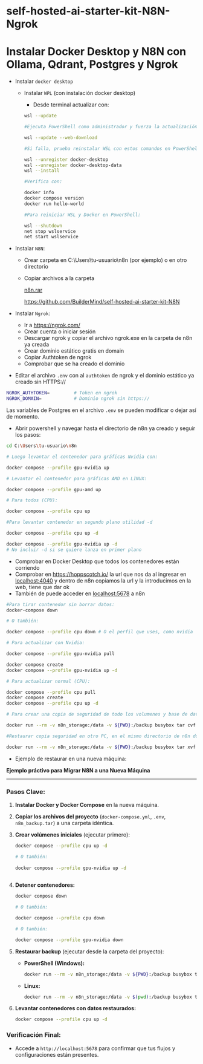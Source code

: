 # self-hosted-ai-starter-kit-N8N-Ngrok

# Instalar Docker Desktop y N8N con Ollama, Qdrant, Postgres y Ngrok

- Instalar `docker desktop`
    - Instalar `WPL` (con instalación docker desktop)
        - Desde terminal actualizar con:
        
        ```bash
        wsl --update
        
        #Ejecuta PowerShell como administrador y fuerza la actualización (si es necesario)  con:
        
        wsl --update --web-download
        
        #Si falla, prueba reinstalar WSL con estos comandos en PowerShell (administrador):
        
        wsl --unregister docker-desktop
        wsl --unregister docker-desktop-data
        wsl --install
        
        #Verifica con:
        
        docker info
        docker compose version
        docker run hello-world
        
        #Para reiniciar WSL y Docker en PowerShell:
        
        wsl --shutdown
        net stop wslservice
        net start wslservice
        
        ```
        

- Instalar `N8N`:
    - Crear carpeta en C:\Users\tu-usuario\n8n (por ejemplo) o en otro directorio
    - Copiar archivos a la carpeta
        
        [n8n.rar](attachment:a0662ca8-3186-4c9e-8123-ef8d8cb181aa:n8n.rar)
        
        https://github.com/BuilderMind/self-hosted-ai-starter-kit-N8N
        

- Instalar `Ngrok`:
    - Ir a https://ngrok.com/
    - Crear cuenta o iniciar sesión
    - Descargar ngrok y copiar el archivo ngrok.exe en la carpeta de n8n ya creada
    - Crear dominio estático gratis en domain
    - Copiar Authtoken de ngrok
    - Comprobar que se ha creado el dominio

- Editar el archivo `.env` con al `authtoken` de ngrok y el dominio estático ya creado sin HTTPS://

```bash
NGROK_AUTHTOKEN=         # Token en ngrok
NGROK_DOMAIN=            # Dominio ngrok sin https://
```

Las variables de Postgres en el archivo `.env` se pueden modificar o dejar así de momento.

- Abrir powershell y navegar hasta el directorio de n8n ya creado y seguir los pasos:

```bash
cd C:\Users\tu-usuario\n8n

# Luego levantar el contenedor para gráficas Nvidia con:

docker compose --profile gpu-nvidia up

# Levantar el contenedor para gráficas AMD en LINUX:

docker compose --profile gpu-amd up

# Para todos (CPU):

docker compose --profile cpu up

#Para levantar contenedor en segundo plano utilidad -d

docker compose --profile cpu up -d

docker compose --profile gpu-nvidia up -d
# No incluir -d si se quiere lanza en primer plano
```

- Comprobar en Docker Desktop que todos los contenedores están corriendo
- Comprobar en https://hoppscotch.io/ la url que nos da al ingresar en [localhost:4040](http://localhost:4040) y dentro de n8n copiamos la url y la introducimos en la web, tiene que dar ok
- También de puede acceder en [localhost:5678](http://localhost:5678) a n8n

```bash
#Para tirar contenedor sin borrar datos:
docker-compose down

# O también:

docker compose --profile cpu down # O el perfil que uses, como nvidia

# Para actualizar con Nvidia:

docker compose --profile gpu-nvidia pull

docker compose create
docker compose --profile gpu-nvidia up -d

# Para actualizar normal (CPU):

docker compose --profile cpu pull
docker compose create 
docker compose --profile cpu up -d

# Para crear una copia de seguridad de todo los volumenes y base de datos (creará un archivo backup en el directorio que estés de n8n):

docker run --rm -v n8n_storage:/data -v ${PWD}:/backup busybox tar cvf /backup/n8n_backup.tar /data

#Restaurar copia seguridad en otro PC, en el mismo directorio de n8n donde esta el docker compose, copiar el archivo anterior y restaurar con:

docker run --rm -v n8n_storage:/data -v ${PWD}:/backup busybox tar xvf /backup/n8n_backup.tar -C /

```

- Ejemplo de restaurar en una nueva máquina:

**Ejemplo práctivo para Migrar N8N a una Nueva Máquina**

---

### **Pasos Clave:**

1. **Instalar Docker y Docker Compose** en la nueva máquina.
2. **Copiar los archivos del proyecto** (`docker-compose.yml`, `.env`, `n8n_backup.tar`) a una carpeta idéntica.
3. **Crear volúmenes iniciales** (ejecutar primero):
    
    ```bash
    docker compose --profile cpu up -d
    
    # O también:
     
    docker compose --profile gpu-nvidia up -d
     
    
    ```
    
4. **Detener contenedores:**
    
    ```bash
    docker compose down
    
    # O también:
    
    docker compose --profile cpu down
    
    # O también:
    
    docker compose --profile gpu-nvidia down
    ```
    
5. **Restaurar backup** (ejecutar desde la carpeta del proyecto):
    - **PowerShell (Windows):**
        
        ```bash
        docker run --rm -v n8n_storage:/data -v ${PWD}:/backup busybox tar xvf /backup/n8n_backup.tar -C /
        
        ```
        
    - **Linux:**
        
        ```bash
        docker run --rm -v n8n_storage:/data -v $(pwd):/backup busybox tar xvf /backup/n8n_backup.tar -C /
        
        ```
        
6. **Levantar contenedores con datos restaurados:**
    
    ```bash
    docker compose --profile cpu up -d
    
    ```
    

### **Verificación Final:**

- Accede a `http://localhost:5678` para confirmar que tus flujos y configuraciones están presentes.
